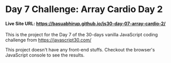 # Day 7 Challenge: Array Cardio Day 2
#### Live Site URL: https://basuabhirup.github.io/js30-day-07-array-cardio-2/
This is the project for the Day 7 of the 30-days vanilla JavaScript coding challenge from https://javascript30.com/


This project doesn't have any front-end stuffs. Checkout the browser's JavaScript console to see the results.
